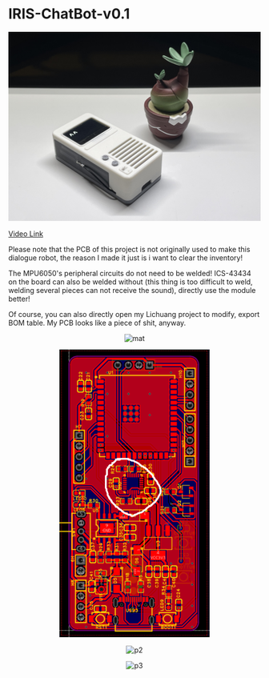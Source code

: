 # IRIS-ChatBot-v0.1

![实拍图](./4.Docs/p1.jpg)

[Video Link](https://www.bilibili.com/video/BV1xz421S7d6/?spm_id_from=333.788.0.0&vd_source=6993c687c4c026d4a88b3e5712b40113)

Please note that the PCB of this project is not originally used to make this dialogue robot, the reason I made it just is  i want to clear the inventory!

The MPU6050's peripheral circuits do not need to be welded! ICS-43434 on the board can also be welded without (this thing is too difficult to weld, welding several pieces can not receive the sound), directly use the module better!

Of course, you can also directly open my Lichuang project to modify, export BOM table. My PCB looks like a piece of shit, anyway.


<p align="center">
    <img src="./4.Docs/mat.jpg" alt="mat" width="300"/>
</p>

<p align="center">
    <img src="./4.Docs/PCB2.png" alt="PCB2" width="300"/>
</p>

<p align="center">
    <img src="./4.Docs/p2.jpg" alt="p2" width="300"/>
</p>

<p align="center">
    <img src="./4.Docs/p3.jpg" alt="p3" width="300"/>
</p>







